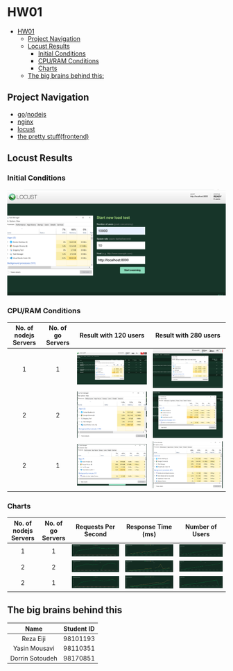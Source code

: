 # HW01

- [HW01](#hw01)
  - [Project Navigation](#project-navigation)
  - [Locust Results](#locust-results)
    - [Initial Conditions](#initial-conditions)
    - [CPU/RAM Conditions](#cpuram-conditions)
    - [Charts](#charts)
  - [The big brains behind this:](#the-big-brains-behind-this)

## Project Navigation
- [go](golang)/[nodejs](nodejs)
- [nginx](nginx)
- [locust](locust)
- [the pretty stuff(frontend)](frontend)

## Locust Results
### Initial Conditions
![](locust/locust-screenshots/1/1.PNG?raw=true)

### CPU/RAM Conditions
| No. of nodejs Servers | No. of go Servers | Result with 120 users | Result with 280 users |
| :-: | :-: | :-: | :-: |
| 1 | 1 | ![](locust/locust-screenshots/1/2.PNG?raw=true) |  ![](locust/locust-screenshots/1/3.PNG?raw=true) |
| 2 | 2 | ![](locust/locust-screenshots/2/2.PNG?raw=true) |  ![](locust/locust-screenshots/2/3.PNG?raw=true) |
| 2 | 1 | ![](locust/locust-screenshots/3/2.PNG?raw=true) |  ![](locust/locust-screenshots/3/3.PNG?raw=true) |

### Charts
| No. of nodejs Servers | No. of go Servers | Requests Per Second | Response Time (ms) | Number of Users |
| :-: | :-: | :-: | :-: | :-: |
| 1 | 1 | ![](locust/locust-screenshots/1/4.PNG?raw=true) | ![](locust/locust-screenshots/1/5.PNG?raw=true) | ![](locust/locust-screenshots/1/6.PNG?raw=true) |
| 2 | 2 | ![](locust/locust-screenshots/2/4.PNG?raw=true) | ![](locust/locust-screenshots/2/5.PNG?raw=true) | ![](locust/locust-screenshots/2/6.PNG?raw=true) |
| 2 | 1 | ![](locust/locust-screenshots/3/5.PNG?raw=true) | ![](locust/locust-screenshots/3/6.PNG?raw=true) | ![](locust/locust-screenshots/3/7.PNG?raw=true) |

## The big brains behind this

| Name             | Student ID |
| :--------------: | :--------: |
| Reza Eiji        | 98101193   |
| Yasin Mousavi    | 98110351   |
| Dorrin Sotoudeh  | 98170851   |
